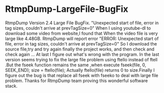 # RtmpDump-LargeFile-BugFix
RtmpDump Version 2.4 Large File BugFix. "Unexpected start of file, error in tag sizes, couldn't arrive at prevTagSize=0"
  When I using youtube-dl to download some video from website,I found that When the video file is very large like 4.48GB. RtmpDump will report error "ERROR: Unexpected start of file, error in tag sizes, couldn't arrive at prevTagSize=0" 
  So I download the source file,try and try again finally the project works, and then check and check again ... At last I figure out what's wrong with the program. In the last version seems trying to fix the large file problem using  ftello instead of ftell .But the fseek function remains the same ,when execute   fseek(file, 0, SEEK_END);   size = ftello(file);  Actually  ftello(file) returns 0 to size.Finally I figure out the bug is that replace all fseek with fseeko to deal with large file problem.
  Thanks for RtmpDump team proving this wonderful software stack.
